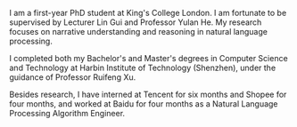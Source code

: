 I am a first-year PhD student at King's College London. I am fortunate to be supervised by Lecturer Lin Gui and Professor Yulan He. My research focuses on narrative understanding and reasoning in natural language processing.

I completed both my Bachelor's and Master's degrees in Computer Science and Technology at Harbin Institute of Technology (Shenzhen), under the guidance of Professor Ruifeng Xu.

Besides research, I have interned at Tencent for six months and Shopee for four months, and worked at Baidu for four months as a Natural Language Processing Algorithm Engineer.
